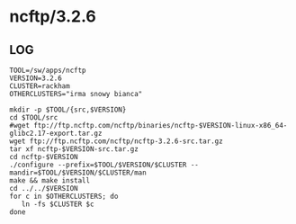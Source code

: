 ncftp/3.2.6
===========

LOG
---

    TOOL=/sw/apps/ncftp
    VERSION=3.2.6
    CLUSTER=rackham
    OTHERCLUSTERS="irma snowy bianca"

    mkdir -p $TOOL/{src,$VERSION}
    cd $TOOL/src
    #wget ftp://ftp.ncftp.com/ncftp/binaries/ncftp-$VERSION-linux-x86_64-glibc2.17-export.tar.gz
    wget ftp://ftp.ncftp.com/ncftp/ncftp-3.2.6-src.tar.gz
    tar xf ncftp-$VERSION-src.tar.gz
    cd ncftp-$VERSION
    ./configure --prefix=$TOOL/$VERSION/$CLUSTER --mandir=$TOOL/$VERSION/$CLUSTER/man
    make && make install
    cd ../../$VERSION
    for c in $OTHERCLUSTERS; do
       ln -fs $CLUSTER $c
    done
